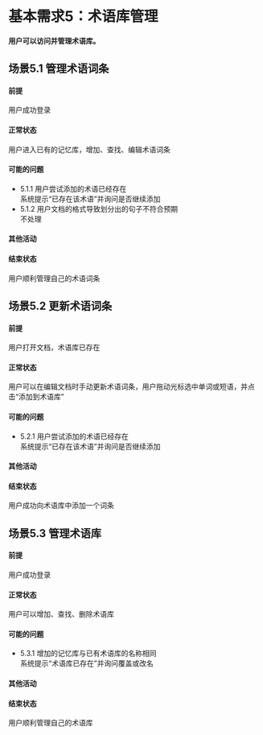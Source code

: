 # 基本需求5：术语库管理
#### 用户可以访问并管理术语库。
## 场景5.1 管理术语词条
#### 前提
用户成功登录
#### 正常状态
用户进入已有的记忆库，增加、查找、编辑术语词条
#### 可能的问题
- 5.1.1 用户尝试添加的术语已经存在<br>
  系统提示“已存在该术语”并询问是否继续添加
- 5.1.2 用户文档的格式导致划分出的句子不符合预期<br>
  不处理
#### 其他活动
#### 结束状态
用户顺利管理自己的术语词条
## 场景5.2 更新术语词条
#### 前提
用户打开文档，术语库已存在
#### 正常状态
用户可以在编辑文档时手动更新术语词条，用户拖动光标选中单词或短语，并点击“添加到术语库”
#### 可能的问题
- 5.2.1 用户尝试添加的术语已经存在<br>
  系统提示“已存在该术语”并询问是否继续添加
#### 其他活动
#### 结束状态
用户成功向术语库中添加一个词条
## 场景5.3 管理术语库
#### 前提
用户成功登录
#### 正常状态
用户可以增加、查找、删除术语库
#### 可能的问题
- 5.3.1 增加的记忆库与已有术语库的名称相同<br>
  系统提示“术语库已存在”并询问覆盖或改名
#### 其他活动
#### 结束状态
用户顺利管理自己的术语库
